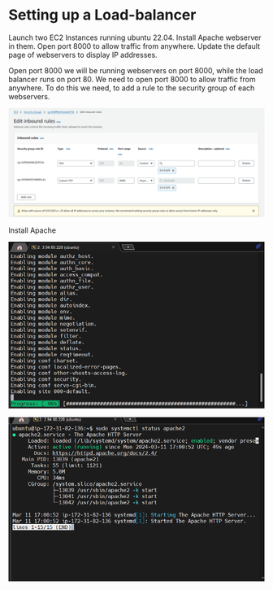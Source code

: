 # Setting up a Load-balancer

Launch two EC2 Instances running ubuntu 22.04. 
Install Apache webserver in them.
Open port 8000 to allow traffic from anywhere.
Update the default page of webservers to display IP addresses.

Open port 8000 we will be running webservers on port 8000, while the load balancer runs on port 80. We need to open port 8000 to allow traffic from anywhere. To do this we need, to add a rule to the security group of each webservers.

![alt text](<Images/Screenshot 2024-03-11 175018.png>)

Install Apache

![alt text](<Images/Screenshot 2024-03-11 180057.png>)

![alt text](<Images/Screenshot 2024-03-11 180150.png>)